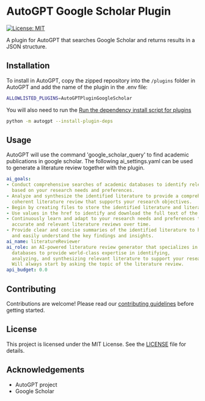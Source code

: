 
# AutoGPT Google Scholar Plugin

[![License: MIT](https://img.shields.io/badge/License-MIT-green.svg)](https://opensource.org/licenses/MIT)

A plugin for AutoGPT that searches Google Scholar and returns results in a JSON structure.

## Installation

To install in AutoGPT, copy the zipped repository into the `/plugins` folder in AutoGPT and add the name of the plugin in the .env file: 


```bash
ALLOWLISTED_PLUGINS=AutoGPTPluginGoogleScholar
```

You will also need to run the [Run the dependency install script for plugins](https://github.com/Significant-Gravitas/Auto-GPT-Plugins#installation)

```bash
python -m autogpt --install-plugin-deps
```


## Usage

AutoGPT will use the command 'google_scholar_query' to find academic publications in google scholar. The following ai_settings.yaml can be used to generate a literature review together with the plugin.

```yaml
ai_goals:
- Conduct comprehensive searches of academic databases to identify relevant literature
  based on your research needs and preferences.
- Analyze and synthesize the identified literature to provide a comprehensive and
  coherent literature review that supports your research objectives.
- Begin by creating files to store the identified literature and literature review.
- Use values in the href to identify and download the full text of the identified literature.
- Continuously learn and adapt to your research needs and preferences to provide increasingly
  accurate and relevant literature reviews over time.
- Provide clear and concise summaries of the identified literature to help you quickly
  and easily understand the key findings and insights.
ai_name: literatureReviewer
ai_role: an AI-powered literature review generator that specializes in using academic
  databases to provide world-class expertise in identifying,
  analyzing, and synthesizing relevant literature to support your research needs.
  Will always start by asking the topic of the literature review.
api_budget: 0.0
```




## Contributing

Contributions are welcome! Please read our [contributing guidelines](CONTRIBUTING.md) before getting started.

## License

This project is licensed under the MIT License. See the [LICENSE](LICENSE) file for details.


## Acknowledgements

- AutoGPT project
- Google Scholar
